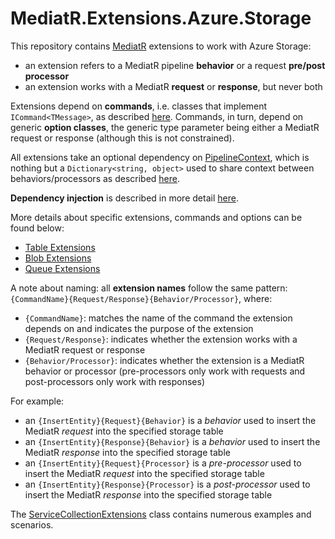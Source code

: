 # MediatR.Extensions.Azure.Storage

This repository contains [MediatR](https://github.com/jbogard/MediatR) extensions to work with Azure Storage:
- an extension refers to a MediatR pipeline **behavior** or a request **pre/post processor**
- an extension works with a MediatR **request** or **response**, but never both

Extensions depend on **commands**, i.e. classes that implement `ICommand<TMessage>`, as described [here](https://github.com/fabio-marini/MediatR.Extensions.Abstractions). Commands, in turn, depend on generic **option classes**, the generic type parameter being either a MediatR request or response (although this is not constrained).

All extensions take an optional dependency on [PipelineContext][pc], which is nothing but a `Dictionary<string, object>` used to share context between behaviors/processors as described [here](https://jimmybogard.com/sharing-context-in-mediatr-pipelines/).

[pc]: https://github.com/fabio-marini/MediatR.Extensions.Abstractions/blob/master/MediatR.Extensions.Abstractions/PipelineContext.cs

**Dependency injection** is described in more detail [here](./docs/DependencyInjection.md).

More details about specific extensions, commands and options can be found below:
- [Table Extensions](./docs/TableExtensions.md)
- [Blob Extensions](./docs/BlobExtensions.md)
- [Queue Extensions](./docs/QueueExtensions.md)

A note about naming: all **extension names** follow the same pattern: `{CommandName}{Request/Response}{Behavior/Processor}`, where:
- `{CommandName}`: matches the name of the command the extension depends on and indicates the purpose of the extension
- `{Request/Response}`: indicates whether the extension works with a MediatR request or response
- `{Behavior/Processor}`: indicates whether the extension is a MediatR behavior or processor (pre-processors only work with requests and post-processors only work with responses)

For example:
- an `{InsertEntity}{Request}{Behavior}` is a *behavior* used to insert the MediatR *request* into the specified storage table
- an `{InsertEntity}{Response}{Behavior}` is a *behavior* used to insert the MediatR *response* into the specified storage table
- an `{InsertEntity}{Request}{Processor}` is a *pre-processor* used to insert the MediatR *request* into the specified storage table
- an `{InsertEntity}{Response}{Processor}` is a *post-processor* used to insert the MediatR *response* into the specified storage table

The [ServiceCollectionExtensions](./examples/ClassLibrary1/ServiceCollectionExtensions.cs) class contains numerous examples and scenarios.
